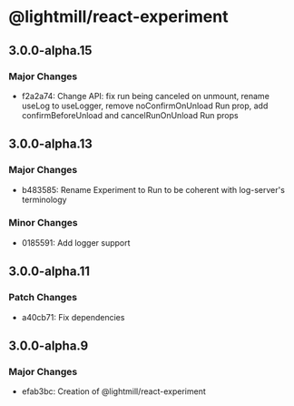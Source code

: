 # @lightmill/react-experiment

## 3.0.0-alpha.15

### Major Changes

- f2a2a74: Change API: fix run being canceled on unmount, rename useLog to useLogger, remove noConfirmOnUnload Run prop, add confirmBeforeUnload and cancelRunOnUnload Run props

## 3.0.0-alpha.13

### Major Changes

- b483585: Rename Experiment to Run to be coherent with log-server's terminology

### Minor Changes

- 0185591: Add logger support

## 3.0.0-alpha.11

### Patch Changes

- a40cb71: Fix dependencies

## 3.0.0-alpha.9

### Major Changes

- efab3bc: Creation of @lightmill/react-experiment
